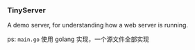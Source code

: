 ### TinyServer

A demo server, for understanding how a web server is running.

ps: `main.go` 使用 golang 实现，一个源文件全部实现
